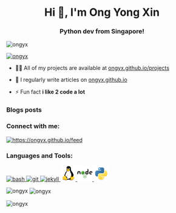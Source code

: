 <h1 align="center">Hi 👋, I'm Ong Yong Xin</h1>
<h3 align="center">Python dev from Singapore!</h3>

<p align="left"> <img src="https://komarev.com/ghpvc/?username=ongyx&label=Profile%20views&color=0e75b6&style=flat-square" alt="ongyx" /> </p>

<p align="left"> <a href="https://github.com/ryo-ma/github-profile-trophy"><img src="https://github-profile-trophy.vercel.app/?username=ongyx" alt="ongyx" /></a> </p>

- 👨‍💻 All of my projects are available at [ongyx.github.io/projects](ongyx.github.io/projects)

- 📝 I regularly write articles on [ongyx.github.io](ongyx.github.io)

- ⚡ Fun fact **i like 2 code a lot**

### Blogs posts
<!-- BLOG-POST-LIST:START -->
<!-- BLOG-POST-LIST:END -->

<h3 align="left">Connect with me:</h3>
<p align="left">
<a href="/https://ongyx.github.io/feed" target="blank"><img align="center" src="https://cdn.jsdelivr.net/npm/simple-icons@3.0.1/icons/rss.svg" alt="https://ongyx.github.io/feed" height="30" width="40" /></a>
</p>

<h3 align="left">Languages and Tools:</h3>
<p align="left"> <a href="https://www.gnu.org/software/bash/" target="_blank"> <img src="https://www.vectorlogo.zone/logos/gnu_bash/gnu_bash-icon.svg" alt="bash" width="40" height="40"/> </a> <a href="https://git-scm.com/" target="_blank"> <img src="https://www.vectorlogo.zone/logos/git-scm/git-scm-icon.svg" alt="git" width="40" height="40"/> </a> <a href="https://jekyllrb.com/" target="_blank"> <img src="https://www.vectorlogo.zone/logos/jekyllrb/jekyllrb-icon.svg" alt="jekyll" width="40" height="40"/> </a> <a href="https://www.linux.org/" target="_blank"> <img src="https://raw.githubusercontent.com/devicons/devicon/master/icons/linux/linux-original.svg" alt="linux" width="40" height="40"/> </a> <a href="https://nodejs.org" target="_blank"> <img src="https://raw.githubusercontent.com/devicons/devicon/master/icons/nodejs/nodejs-original-wordmark.svg" alt="nodejs" width="40" height="40"/> </a> <a href="https://www.python.org" target="_blank"> <img src="https://raw.githubusercontent.com/devicons/devicon/master/icons/python/python-original.svg" alt="python" width="40" height="40"/> </a> </p>

<p><img align="left" src="https://github-readme-stats.vercel.app/api/top-langs?username=ongyx&show_icons=true&theme=tokyonight&locale=en&layout=compact" alt="ongyx" /></p>

<p>&nbsp;<img align="center" src="https://github-readme-stats.vercel.app/api?username=ongyx&show_icons=true&theme=tokyonight&locale=en" alt="ongyx" /></p>

<p><img align="center" src="https://github-readme-streak-stats.herokuapp.com/?user=ongyx&theme=dark" alt="ongyx" /></p>
